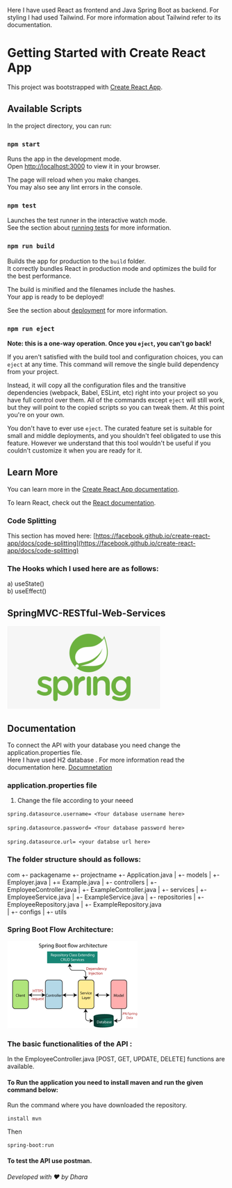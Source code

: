 Here I have used React as frontend and Java Spring Boot as backend. For styling I had used Tailwind.
For more information about Tailwind refer to its documentation.

# Getting Started with Create React App
This project was bootstrapped with [Create React App](https://github.com/facebook/create-react-app).

## Available Scripts
In the project directory, you can run:
### `npm start`

Runs the app in the development mode.\
Open [http://localhost:3000](http://localhost:3000) to view it in your browser.

The page will reload when you make changes.\
You may also see any lint errors in the console.

### `npm test`

Launches the test runner in the interactive watch mode.\
See the section about [running tests](https://facebook.github.io/create-react-app/docs/running-tests) for more information.

### `npm run build`

Builds the app for production to the `build` folder.\
It correctly bundles React in production mode and optimizes the build for the best performance.

The build is minified and the filenames include the hashes.\
Your app is ready to be deployed!

See the section about [deployment](https://facebook.github.io/create-react-app/docs/deployment) for more information.

### `npm run eject`

**Note: this is a one-way operation. Once you `eject`, you can't go back!**

If you aren't satisfied with the build tool and configuration choices, you can `eject` at any time. This command will remove the single build dependency from your project.

Instead, it will copy all the configuration files and the transitive dependencies (webpack, Babel, ESLint, etc) right into your project so you have full control over them. All of the commands except `eject` will still work, but they will point to the copied scripts so you can tweak them. At this point you're on your own.

You don't have to ever use `eject`. The curated feature set is suitable for small and middle deployments, and you shouldn't feel obligated to use this feature. However we understand that this tool wouldn't be useful if you couldn't customize it when you are ready for it.

## Learn More

You can learn more in the [Create React App documentation](https://facebook.github.io/create-react-app/docs/getting-started).

To learn React, check out the [React documentation](https://reactjs.org/).

### Code Splitting

This section has moved here: [https://facebook.github.io/create-react-app/docs/code-splitting](https://facebook.github.io/create-react-app/docs/code-splitting)

### The Hooks which I used here are as follows:
a) useState()<br>
b) useEffect()

## SpringMVC-RESTful-Web-Services

<img src="images/spring-logo.png"  height="190" >

## Documentation

To connect the API with your database you need change the application.properties file.<br>
Here I have used H2 database . For more information read the documentation here. [Documnetation](https://www.baeldung.com/spring-boot-h2-database)

### application.properties file

1. Change the file according to your neeed

```
spring.datasource.username= <Your database username here>

spring.datasource.password= <Your database password here>

spring.datasource.url= <your databse url here> 

```
### The folder structure should as follows:
com
 +- packagename
     +- projectname
         +- Application.java
         |
         +- models
         |   +- Employer.java
         |   += Example.java
         |
         +- controllers
         |   +- EmployeeController.java
         |   +- ExampleController.java
         |
         +- services
         |    +- EmployeeService.java
         |    +- ExampleService.java
         |
         +- repositories
         |    +- EmployeeRepository.java
         |    +- ExampleRepository.java   
         |
         +- configs
         |
         +- utils

### Spring Boot Flow Architecture:
<img src="images/spring-boot-architecture.png"  height="200" >

### The basic functionalities of the API :

In the EmployeeController.java [POST, GET, UPDATE, DELETE] functions are available.<br>

#### To Run the application you need to install maven and run the given command below:

Run the command where you have downloaded the repository.

```
install mvn
```
Then
```
spring-boot:run
```
#### To test the API use postman.




###### Developed with ❤️ by Dhara
